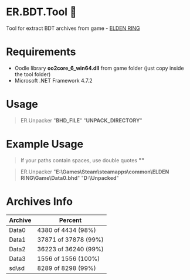 # ER.BDT.Tool :see_no_evil:
Tool for extract BDT archives from game - [ELDEN RING](https://store.steampowered.com/app/1245620/ELDEN_RING)

# Requirements
* Oodle library **oo2core_6_win64.dll** from game folder (just copy inside the tool folder)
* Microsoft .NET Framework 4.7.2

# Usage
> ER.Unpacker "**BHD_FILE**" "**UNPACK_DIRECTORY**"

# Example Usage
> If your paths contain spaces, use double quotes **""**

> ER.Unpacker "**E:\Games\Steam\steamapps\common\ELDEN RING\Game\Data0.bhd**" "**D:\Unpacked**"

# Archives Info
| Archive   | Percent |
|---      |--- |
| Data0 | 4380 of 4434 (98%) |
| Data1 | 37871 of 37878 (99%) |
| Data2 | 36223 of 36240 (99%) |
| Data3 | 1556 of 1556 (100%) |
| sd\sd | 8289 of 8298 (99%) |